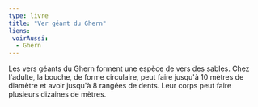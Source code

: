 ```yaml
---
type: livre
title: "Ver géant du Ghern"
liens:
 voirAussi:
  - Ghern
---
```

Les vers géants du Ghern forment une espèce de vers des sables. Chez l'adulte, la bouche, de forme circulaire, peut faire jusqu'à 10 mètres de diamètre et avoir jusqu'à 8 rangées de dents. Leur corps peut faire plusieurs dizaines de mètres.
